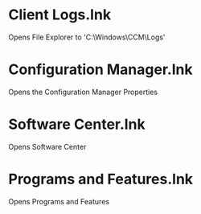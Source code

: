 # Client Logs.lnk
Opens File Explorer to 'C:\Windows\CCM\Logs'

# Configuration Manager.lnk
Opens the Configuration Manager Properties

# Software Center.lnk
Opens Software Center

# Programs and Features.lnk
Opens Programs and Features
